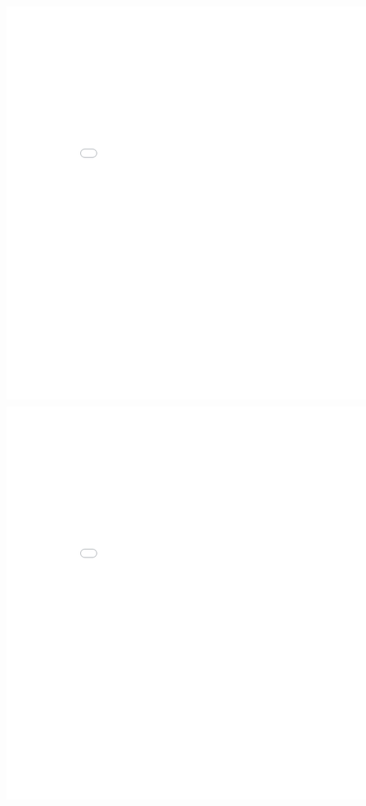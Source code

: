 <embed src="//plot.ly/dashboard/Burd89:2/embed" width=900 height=800> </embed>
<iframe width="900" height="800" frameborder="0" scrolling="no" src="//plot.ly/dashboard/Burd89:2/embed"></iframe>
